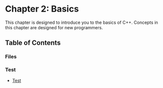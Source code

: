 # Chapter 2: Basics

This chapter is designed to introduce you to the basics of C++. Concepts in this chapter are designed for 
new programmers.

## Table of Contents

### Files



### Test

- [Test](./Test)
